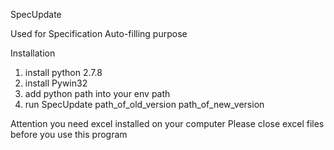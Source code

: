 SpecUpdate

Used for Specification Auto-filling purpose

Installation
1. install python 2.7.8
2. install Pywin32
3. add python path into your env path
4. run SpecUpdate path_of_old_version path_of_new_version

Attention
you need excel installed on your computer
Please close excel files before you use this program